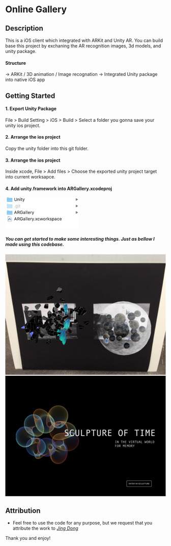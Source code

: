 # Online Gallery


## Description

This is a iOS client which integrated with ARKit and Unity AR. You can build base this project by exchaning the  AR recognition images, 3d models, and unity package. 

#### Structure
-> ARKit / 3D animation / Image recognation
-> Integrated Unity package into native iOS app

## Getting Started

#### 1. Export Unity Package
File > Build Setting > iOS > Build > 
Select a folder you gonna save your unity ios project. 
#### 2. Arrange the ios project 
Copy the unity folder into this git folder.
#### 3. Arrange the ios project 
Inside xcode, File > Add files > Choose the exported unity project target into current worksapce.
#### 4.  Add unity.framework into ARGallery.xcodeproj
<img src="https://raw.githubusercontent.com/artjing/ARGallery-iOS-ARkit-Unity/master/Assets/l_3.png" width="230" height="100" />

##### You can get started to make some interesting things. Just as bellow I made using this codebase.
<img src="https://raw.githubusercontent.com/artjing/ARGallery-iOS-ARkit-Unity/master/Assets/I_1.PNG" />      
<img src="https://raw.githubusercontent.com/artjing/ARGallery-iOS-ARkit-Unity/master/Assets/1_2.PNG" />    


## Attribution

-   Feel free to use the code for any purpose, but we request that you attribute the work to  [_Jing Dong_](https://github.com/artjing)  

Thank you and enjoy!
